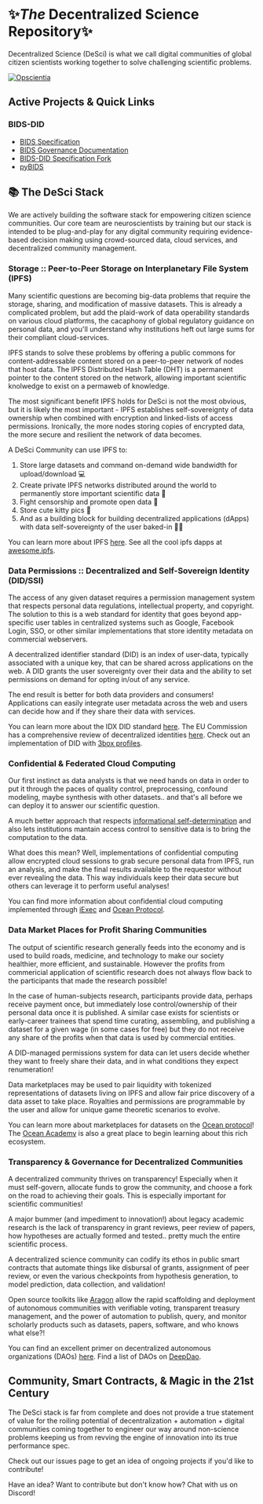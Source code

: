# ✨*The* Decentralized Science Repository✨
Decentralized Science (DeSci) is what we call digital communities of global citizen scientists working together to solve challenging scientific problems.

[![Opscientia](https://img.shields.io/discord/819266495972507699.svg?label=Discord&logo=Discord&colorB=7289da&style=for-the-badge)](https://discord.gg/S3uDbdFKA9)

## Active Projects & Quick Links

### BIDS-DID

* [BIDS Specification](https://bids-specification.readthedocs.io/en/stable/01-introduction.html)
* [BIDS Governance Documentation](https://bids.neuroimaging.io/governance.html)
* [BIDS-DID Specification Fork](https://github.com/opscientia/bids-specification)
* [pyBIDS](https://github.com/bids-standard/pybids)

## 📚 The DeSci Stack
We are actively building the software stack for empowering citizen science communities. Our core team are neuroscientists by training but our stack is intended to be plug-and-play for any digital community requiring evidence-based decision making using crowd-sourced data, cloud services, and decentralized community management.

### Storage :: Peer-to-Peer Storage on Interplanetary File System (IPFS)
Many scientific questions are becoming big-data problems that require the storage, sharing, and modification of massive datasets. This is already a complicated problem, but add the plaid-work of data operability standards on various cloud platforms, the cacaphony of global regulatory guidance on personal data, and you'll understand why institutions heft out large sums for their compliant cloud-services.

IPFS stands to solve these problems by offering a public commons for content-addressable content stored on a peer-to-peer network of nodes that host data. The IPFS Distributed Hash Table (DHT) is a permanent pointer to the content stored on the network, allowing important scientific knolwedge to exist on a permaweb of knowledge. 

The most significant benefit IPFS holds for DeSci is not the most obvious, but it is likely the most important - IPFS establishes self-sovereignty of data ownership when combined with encryption and linked-lists of access permissions. Ironically, the more nodes storing copies of encrypted data, the more secure and resilient the network of data becomes. 

A DeSci Community can use IPFS to:

1. Store large datasets and command on-demand wide bandwidth for upload/download 💻
2. Create private IPFS networks distributed around the world to permanently store important scientific data 🧪
3. Fight censorship and promote open data 🦾
4. Store cute kitty pics 🥰
5. And as a building block for building decentralized applications (dApps) with data self-sovereignty of the user baked-in ✊🏽

You can learn more about IPFS [here](https://docs.ipfs.io/).
See all the cool ipfs dapps at [awesome.ipfs](https://awesome.ipfs.io/tools/).

### Data Permissions :: Decentralized and Self-Sovereign Identity (DID/SSI)
The access of any given dataset requires a permission management system that respects personal data regulations, intellectual property, and copyright. The solution to this is a web standard for identity that goes beyond app-specific user tables in centralized systems such as Google, Facebook Login, SSO, or other similar implementations that store identity metadata on commercial webservers. 

A decentralized identifier standard (DID) is an index of user-data, typically associated with a unique key, that can be shared across applications on the web. A DID grants the user sovereignty over their data and the ability to set permissions on demand for opting in/out of any service. 

The end result is better for both data providers and consumers! Applications can easily integrate user metadata across the web and users can decide how and if they share their data with services.

You can learn more about the IDX DID standard [here](https://developers.idx.xyz/learn/welcome/). 
The EU Commission has a comprehensive review of decentralized identities [here](https://www.eublockchainforum.eu/sites/default/files/report_identity_v0.9.4.pdf).
Check out an implementation of DID with [3box profiles](https://3box.io/). 

### Confidential & Federated Cloud Computing
Our first instinct as data analysts is that we need hands on data in order to put it through the paces of quality control, preprocessing, confound modeling, maybe synthesis with other datasets.. and that's all before we can deploy it to answer our scientific question.

A much better approach that respects [informational self-determination](https://en.wikipedia.org/wiki/Informational_self-determination#:~:text=Informational%20self%2Ddetermination%20reflects%20Westin's,%E2%80%9D%20(Westin%2C%201970)) and also lets institutions mantain access control to sensitive data is to bring the computation to the data. 

What does this mean? Well, implementations of confidential computing allow encrypted cloud sessions to grab secure personal data from IPFS, run an analysis, and make the final results available to the requestor without ever revealing the data. This way individuals keep their data secure but others can leverage it to perform useful analyses!

You can find more information about confidential cloud computing implemented through [iExec](https://medium.com/iex-ec/how-to-build-a-data-privacy-preserving-app-in-under-1-hour-fb323e7458b) and [Ocean Protocol](https://docs.oceanprotocol.com/concepts/compute-to-data/).

### Data Market Places for Profit Sharing Communities
The output of scientific research generally feeds into the economy and is used to build roads, medicine, and technology to make our society healthier, more efficient, and sustainable. However the profits from commericial application of scientific research does not always flow back to the participants that made the research possible!

In the case of human-subjects research, participants provide data, perhaps receive payment once, but immediately lose control/ownership of their personal data once it is published. A similar case exists for scientists or early-career trainees that spend time curating, assembling, and publishing a dataset for a given wage (in some cases for free) but they do not receive any share of the profits when that data is used by commercial entities.

A DID-managed permissions system for data can let users decide whether they want to freely share their data, and in what conditions they expect renumeration! 

Data marketplaces may be used to pair liquidity with tokenized representations of datasets living on IPFS and allow fair price discovery of a data asset to take place. Royalties and permissions are programmable by the user and allow for unique game theoretic scenarios to evolve.

You can learn more about marketplaces for datasets on the [Ocean protocol](https://oceanprotocol.com/technology/data-tokens)! 
The [Ocean Academy](https://oceanacademy.io/) is also a great place to begin learning about this rich ecosystem.

### Transparency & Governance for Decentralized Communities 
A decentralized community thrives on transparency! Especially when it must self-govern, allocate funds to grow the community, and choose a fork on the road to achieving their goals. This is especially important for scientific communities!

A major bummer (and impediment to innovation!) about legacy academic research is the lack of transparency in grant reviews, peer review of papers, how hypotheses are actually formed and tested.. pretty much the entire scientific process.

A decentralized science community can codify its ethos in public smart contracts that automate things like disbursal of grants, assignment of peer review, or even the various checkpoints from hypothesis generation, to model prediction, data collection, and validation! 

Open source toolkits like [Aragon](https://aragon.org/learn) allow the rapid scaffolding and deployment of autonomous communities with verifiable voting, transparent treasury management, and the power of automation to publish, query, and monitor scholarly products such as datasets, papers, software, and who knows what else?!

You can find an excellent primer on decentralized autonomous organizations (DAOs) [here](https://linda.mirror.xyz/Vh8K4leCGEO06_qSGx-vS5lvgUqhqkCz9ut81WwCP2o).
Find a list of DAOs on [DeepDao](https://deepdao.io/#/deepdao/dashboard).

## Community, Smart Contracts, & Magic in the 21st Century
The DeSci stack is far from complete and does not provide a true statement of value for the roiling potential of decentralization + automation + digital communities coming together to engineer our way around non-science problems keeping us from revving the engine of innovation into its true performance spec.

Check out our issues page to get an idea of ongoing projects if you'd like to contribute! 

Have an idea? Want to contribute but don't know how? Chat with us on Discord!

